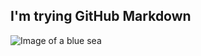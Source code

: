 ## I'm trying GitHub Markdown
![Image of a blue sea](https://th.bing.com/th/id/OIP.G2dOOMwA0ebQTNZ8HHNo9wHaEo?rs=1&pid=ImgDetMain)
